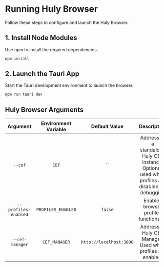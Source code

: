 # Running Huly Browser

Follow these steps to configure and launch the Huly Browser.

## 1. Install Node Modules

Use npm to install the required dependencies.

```bash
npm install
```

## 2. Launch the Tauri App

Start the Tauri development environment to launch the browser.

```bash
npm run tauri dev
```

## Huly Browser Arguments

| Argument | Environment Variable | Default Value | Description |
|:--------:|:--------------------:|:-------------:|:-----------:|
| `--cef` | `CEF` | `` | Address to a standalone Huly CEF instance. Optional, used when profiles are disabled for debugging  |
| `--profiles-enabled` | `PROFILES_ENABLED` | `false` | Enables browser profiles functionality |
| `--cef-manager` | `CEF_MANAGER` | `http://localhost:3000` | Address to Huly CEF Manager. Used when profiles are enabled. |


